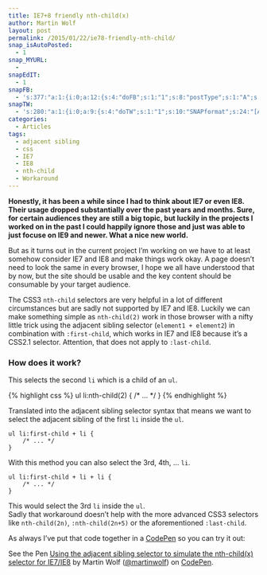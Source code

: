 ```yaml
---
title: IE7+8 friendly nth-child(x)
author: Martin Wolf
layout: post
permalink: /2015/01/22/ie78-friendly-nth-child/
snap_isAutoPosted:
  - 1
snap_MYURL:
  - 
snapEdIT:
  - 1
snapFB:
  - 's:377:"a:1:{i:0;a:12:{s:4:"doFB";s:1:"1";s:8:"postType";s:1:"A";s:10:"AttachPost";s:1:"2";s:10:"SNAPformat";s:35:"New post on MartinWolf.org: %TITLE%";s:9:"isAutoImg";s:1:"A";s:8:"imgToUse";s:0:"";s:9:"isAutoURL";s:1:"A";s:8:"urlToUse";s:0:"";s:11:"isPrePosted";s:1:"1";s:8:"isPosted";s:1:"1";s:4:"pgID";s:31:"711305895599362_837920346271249";s:5:"pDate";s:19:"2015-01-22 11:19:11";}}";'
snapTW:
  - 's:280:"a:1:{i:0;a:9:{s:4:"doTW";s:1:"1";s:10:"SNAPformat";s:24:"[Article] %TITLE%: %URL%";s:8:"attchImg";s:1:"0";s:9:"isAutoImg";s:1:"A";s:8:"imgToUse";s:0:"";s:11:"isPrePosted";s:1:"1";s:8:"isPosted";s:1:"1";s:4:"pgID";s:18:"558222342531579904";s:5:"pDate";s:19:"2015-01-22 11:19:12";}}";'
categories:
  - Articles
tags:
  - adjacent sibling
  - css
  - IE7
  - IE8
  - nth-child
  - Workaround
---
```

**Honestly, it has been a while since I had to think about IE7 or even IE8. Their usage dropped substantially over the past years and months. Sure, for certain audiences they are still a big topic, but luckily in the projects I worked on in the past I could happily ignore those and just was able to just focuse on IE9 and newer. What a nice new world.**

But as it turns out in the current project I&#8217;m working on we have to at least somehow consider IE7 and IE8 and make things work okay. A page doesn&#8217;t need to look the same in every browser, I hope we all have understood that by now, but the site should be usable and the key content should be consumable by your target audience.

<!--more-->

The CSS3 `nth-child` selectors are very helpful in a lot of different circumstances but are sadly not supported by IE7 and IE8. Luckily we can make something simple as `nth-child(2)` work in those browser with a nifty little trick using the adjacent sibling selector (`element1 + element2`) in combination with `:first-child`, which works in IE7 and IE8 because it&#8217;s a CSS2.1 selector. Attention, that does not apply to `:last-child`.

### How does it work?

This selects the second `li` which is a child of an `ul`. 

{% highlight css %}
ul li:nth-child(2) {
    /* ... */
}
{% endhighlight %}

Translated into the adjacent sibling selector syntax that means we want to select the adjacent sibling of the first `li` inside the `ul`.

<pre><code class="lang-css">ul li:first-child + li {
    /* ... */
}</code></pre>

With this method you can also select the 3rd, 4th, &#8230; `li`.

<pre><code class="lang-css">ul li:first-child + li + li {
    /* ... */
}</code></pre>

This would select the 3rd `li` inside the `ul`.  
Sadly that workaround doesn&#8217;t help with the more advanced CSS3 selectors like `nth-child(2n)`, `:nth-child(2n+5)` or the aforementioned `:last-child`.

As always I&#8217;ve put that code together in a [CodePen][1] so you can try it out:

<p data-height="370" data-theme-id="3560" data-slug-hash="VYboPr" data-default-tab="result" data-user="martinwolf" class='codepen'>
  See the Pen <a href='http://codepen.io/martinwolf/pen/VYboPr/'>Using the adjacent sibling selector to simulate the nth-child(x) selector for IE7/IE8</a> by Martin Wolf (<a href='http://codepen.io/martinwolf'>@martinwolf</a>) on <a href='http://codepen.io'>CodePen</a>.
</p>

 [1]: http://codepen.io/martinwolf/pen/VYboPr
